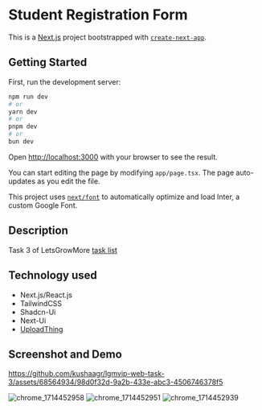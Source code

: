 # Student Registration Form

This is a [Next.js](https://nextjs.org/) project bootstrapped with [`create-next-app`](https://github.com/vercel/next.js/tree/canary/packages/create-next-app).

## Getting Started

First, run the development server:

```bash
npm run dev
# or
yarn dev
# or
pnpm dev
# or
bun dev
```

Open [http://localhost:3000](http://localhost:3000) with your browser to see the result.

You can start editing the page by modifying `app/page.tsx`. The page auto-updates as you edit the file.

This project uses [`next/font`](https://nextjs.org/docs/basic-features/font-optimization) to automatically optimize and load Inter, a custom Google Font.


## Description

Task 3 of LetsGrowMore [task list](https://www.canva.com/design/DAEhLWUJEDM/qVR2Ig97ZNDlBM7nYjfaBw/view?utm_content=DAEhLWUJEDM&utm_campaign=designshare&utm_medium=link&utm_source=viewer#14)


## Technology used
- Next.js/React.js
- TailwindCSS
- Shadcn-Ui
- Next-Ui
- [UploadThing](https://www.uploadthing.com)

## Screenshot and Demo


https://github.com/kushaagr/lgmvip-web-task-3/assets/68564934/98d0f32d-9a2b-433e-abc3-4506746378f5

![chrome_1714452958](https://github.com/kushaagr/lgmvip-web-task-3/assets/68564934/89dff382-45c5-42da-b6b9-f6ff77f32539)
![chrome_1714452951](https://github.com/kushaagr/lgmvip-web-task-3/assets/68564934/6c4e09bb-38d4-4c31-a1f2-68107e788230)
![chrome_1714452939](https://github.com/kushaagr/lgmvip-web-task-3/assets/68564934/53da44cb-4e1b-4c0f-8d81-7d4d6118a6f0)

